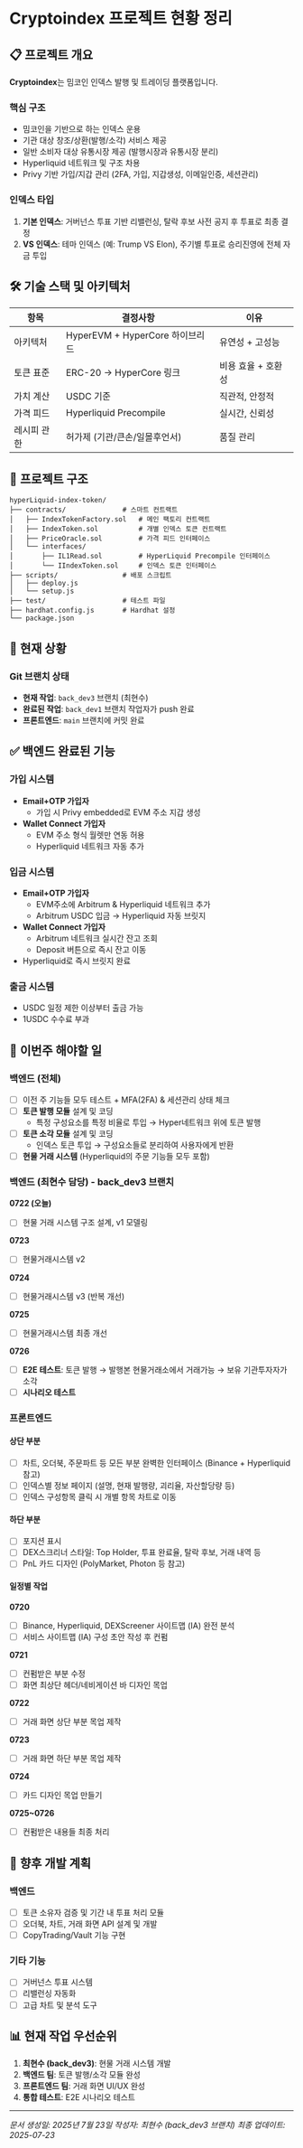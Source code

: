 # Cryptoindex 프로젝트 현황 정리

## 📋 프로젝트 개요

**Cryptoindex**는 밈코인 인덱스 발행 및 트레이딩 플랫폼입니다.

### 핵심 구조
- 밈코인을 기반으로 하는 인덱스 운용
- 기관 대상 창조/상환(발행/소각) 서비스 제공
- 일반 소비자 대상 유통시장 제공 (발행시장과 유통시장 분리)
- Hyperliquid 네트워크 및 구조 차용
- Privy 기반 가입/지갑 관리 (2FA, 가입, 지갑생성, 이메일인증, 세션관리)

### 인덱스 타입
1. **기본 인덱스**: 거버넌스 투표 기반 리밸런싱, 탈락 후보 사전 공지 후 투표로 최종 결정
2. **VS 인덱스**: 테마 인덱스 (예: Trump VS Elon), 주기별 투표로 승리진영에 전체 자금 투입

## 🛠 기술 스택 및 아키텍처

| 항목 | 결정사항 | 이유 |
|------|----------|------|
| 아키텍처 | HyperEVM + HyperCore 하이브리드 | 유연성 + 고성능 |
| 토큰 표준 | ERC-20 → HyperCore 링크 | 비용 효율 + 호환성 |
| 가치 계산 | USDC 기준 | 직관적, 안정적 |
| 가격 피드 | Hyperliquid Precompile | 실시간, 신뢰성 |
| 레시피 관한 | 허가제 (기관/큰손/일몰후언서) | 품질 관리 |

## 📁 프로젝트 구조

```
hyperLiquid-index-token/
├── contracts/              # 스마트 컨트랙트
│   ├── IndexTokenFactory.sol   # 메인 팩토리 컨트랙트
│   ├── IndexToken.sol          # 개별 인덱스 토큰 컨트랙트
│   ├── PriceOracle.sol         # 가격 피드 인터페이스
│   └── interfaces/
│       ├── IL1Read.sol         # HyperLiquid Precompile 인터페이스
│       └── IIndexToken.sol     # 인덱스 토큰 인터페이스
├── scripts/                # 배포 스크립트
│   ├── deploy.js
│   └── setup.js
├── test/                   # 테스트 파일
├── hardhat.config.js       # Hardhat 설정
└── package.json
```

## 🚀 현재 상황

### Git 브랜치 상태
- **현재 작업**: `back_dev3` 브랜치 (최현수)
- **완료된 작업**: `back_dev1` 브랜치 작업자가 push 완료
- **프론트엔드**: `main` 브랜치에 커밋 완료

## ✅ 백엔드 완료된 기능

### 가입 시스템
- **Email+OTP 가입자**
  - 가입 시 Privy embedded로 EVM 주소 지갑 생성
- **Wallet Connect 가입자**
  - EVM 주소 형식 월렛만 연동 허용
  - Hyperliquid 네트워크 자동 추가

### 입금 시스템
- **Email+OTP 가입자**
  - EVM주소에 Arbitrum & Hyperliquid 네트워크 추가
  - Arbitrum USDC 입금 → Hyperliquid 자동 브릿지
- **Wallet Connect 가입자**
  - Arbitrum 네트워크 실시간 잔고 조회
  - Deposit 버튼으로 즉시 잔고 이동
- Hyperliquid로 즉시 브릿지 완료

### 출금 시스템
- USDC 일정 제한 이상부터 출금 가능
- 1USDC 수수료 부과

## 📝 이번주 해야할 일

### 백엔드 (전체)
- [ ] 이전 주 기능들 모두 테스트 + MFA(2FA) & 세션관리 상태 체크
- [ ] **토큰 발행 모듈** 설계 및 코딩
  - 특정 구성요소를 특정 비율로 투입 → Hyper네트워크 위에 토큰 발행
- [ ] **토큰 소각 모듈** 설계 및 코딩
  - 인덱스 토큰 투입 → 구성요소들로 분리하여 사용자에게 반환
- [ ] **현물 거래 시스템** (Hyperliquid의 주문 기능들 모두 포함)

### 백엔드 (최현수 담당) - back_dev3 브랜치
**0722 (오늘)**
- [ ] 현물 거래 시스템 구조 설계, v1 모델링

**0723**
- [ ] 현물거래시스템 v2

**0724**
- [ ] 현물거래시스템 v3 (반복 개선)

**0725**
- [ ] 현물거래시스템 최종 개선

**0726**
- [ ] **E2E 테스트**: 토큰 발행 → 발행본 현물거래소에서 거래가능 → 보유 기관투자자가 소각
- [ ] **시나리오 테스트**

### 프론트엔드

#### 상단 부분
- [ ] 차트, 오더북, 주문파트 등 모든 부분 완벽한 인터페이스 (Binance + Hyperliquid 참고)
- [ ] 인덱스별 정보 페이지 (설명, 현재 발행량, 괴리율, 자산할당량 등)
- [ ] 인덱스 구성항목 클릭 시 개별 항목 차트로 이동

#### 하단 부분
- [ ] 포지션 표시
- [ ] DEX스크리너 스타일: Top Holder, 투표 완료율, 탈락 후보, 거래 내역 등
- [ ] PnL 카드 디자인 (PolyMarket, Photon 등 참고)

#### 일정별 작업
**0720**
- [ ] Binance, Hyperliquid, DEXScreener 사이트맵 (IA) 완전 분석
- [ ] 서비스 사이트맵 (IA) 구성 초안 작성 후 컨펌

**0721**
- [ ] 컨펌받은 부분 수정
- [ ] 화면 최상단 헤더/네비게이션 바 디자인 목업

**0722**
- [ ] 거래 화면 상단 부분 목업 제작

**0723**
- [ ] 거래 화면 하단 부분 목업 제작

**0724**
- [ ] 카드 디자인 목업 만들기

**0725~0726**
- [ ] 컨펌받은 내용들 최종 처리

## 🔮 향후 개발 계획

### 백엔드
- [ ] 토큰 소유자 검증 및 기간 내 투표 처리 모듈
- [ ] 오더북, 차트, 거래 화면 API 설계 및 개발
- [ ] CopyTrading/Vault 기능 구현

### 기타 기능
- [ ] 거버넌스 투표 시스템
- [ ] 리밸런싱 자동화
- [ ] 고급 차트 및 분석 도구

## 📊 현재 작업 우선순위

1. **최현수 (back_dev3)**: 현물 거래 시스템 개발
2. **백엔드 팀**: 토큰 발행/소각 모듈 완성
3. **프론트엔드 팀**: 거래 화면 UI/UX 완성
4. **통합 테스트**: E2E 시나리오 테스트

---

*문서 생성일: 2025년 7월 23일*
*작성자: 최현수 (back_dev3 브랜치)*
*최종 업데이트: 2025-07-23*